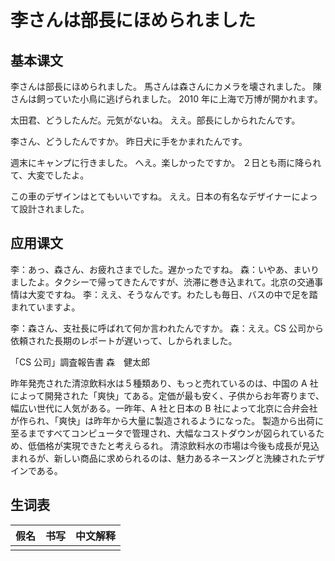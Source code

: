 # 李さんは部長にほめられました

## 基本课文

李さんは部長にほめられました。
馬さんは森さんにカメラを壊されました。
陳さんは飼っていた小鳥に逃げられました。
2010 年に上海で万博が開かれます。

太田君、どうしたんだ。元気がないね。
ええ。部長にしかられたんです。

李さん、どうしたんですか。
昨日犬に手をかまれたんです。

週末にキャンプに行きました。
へえ。楽しかったですか。
２日とも雨に降られて、大変でしたよ。

この車のデザインはとてもいいですね。
ええ。日本の有名なデザイナーによって設計されました。

## 应用课文

李：あっ、森さん、お疲れさまでした。遅かったですね。
森：いやあ、まいりましたよ。タクシーで帰ってきたんですが、渋滞に巻き込まれて。北京の交通事情は大変ですね。
李：ええ、そうなんです。わたしも毎日、バスの中で足を踏まれていますよ。

李：森さん、支社長に呼ばれて何か言われたんですか。
森：ええ。CS 公司から依頼された長期のレポートが遅いって、しかられました。

「CS 公司」調査報告書
森　健太郎

昨年発売された清涼飲料水は５種類あり、もっと売れているのは、中国の A 社によって開発された「爽快」てある。定価が最も安く、子供からお年寄りまで、幅広い世代に人気がある。一昨年、A 社と日本の B 社によって北京に合弁会社が作られ、「爽快」は昨年から大量に製造されるようになった。
製造から出荷に至るまですべてコンピュータで管理され、大幅なコストダウンが図られているため、低価格が実現できたと考えらるれ。
清涼飲料水の市場は今後も成長が見込まれるが、新しい商品に求められるのは、魅力あるネースングと洗練されたデザインである。

## 生词表

| 假名 | 书写 | 中文解释 |
| ---- | ---- | -------- |
|      |      |          |
